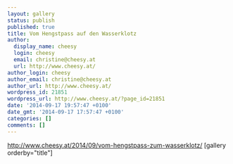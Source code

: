 ```yaml
---
layout: gallery
status: publish
published: true
title: Vom Hengstpass auf den Wasserklotz
author:
  display_name: cheesy
  login: cheesy
  email: christine@cheesy.at
  url: http://www.cheesy.at/
author_login: cheesy
author_email: christine@cheesy.at
author_url: http://www.cheesy.at/
wordpress_id: 21851
wordpress_url: http://www.cheesy.at/?page_id=21851
date: '2014-09-17 19:57:47 +0100'
date_gmt: '2014-09-17 17:57:47 +0100'
categories: []
comments: []
---
```

http://www.cheesy.at/2014/09/vom-hengstpass-zum-wasserklotz/
[gallery orderby="title"]
